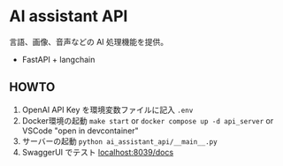 # AI assistant API

言語、画像、音声などの AI 処理機能を提供。

- FastAPI + langchain


## HOWTO

1. OpenAI API Key を環境変数ファイルに記入 `.env`
2. Docker環境の起動
    `make start` or `docker compose up -d api_server` or VSCode "open in devcontainer"
3. サーバーの起動 `python ai_assistant_api/__main__.py`
4. SwaggerUI でテスト [localhost:8039/docs](localhost:8039/docs)
